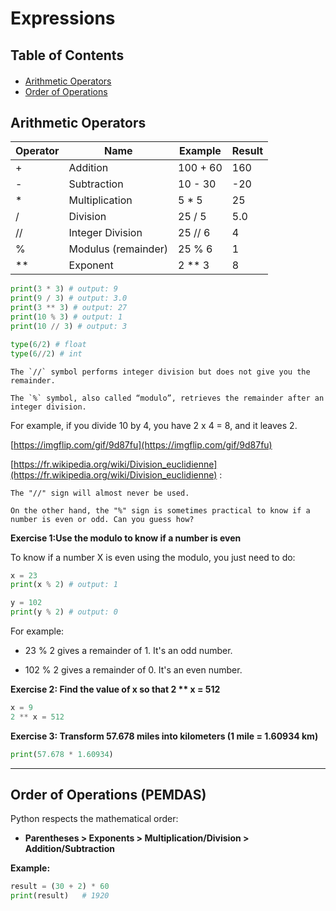 <h1>Expressions</h1>

<h2>Table of Contents</h2>
<div class="alert alert-block alert-info" style="margin-top: 20px">
  <ul>
    <li><a href="#arithmetic-operators">Arithmetic Operators</a></li>
    <li><a href="#order-of-operations">Order of Operations</a></li>
  </ul>
</div>


<h2 id="arithmetic-operators">Arithmetic Operators</h2>

| **Operator** | **Name**            | **Example** | **Result** |
| ------------ | ------------------- | ----------- | ---------- |
| +            | Addition            | 100 + 60    | 160        |
| -            | Subtraction         | 10 - 30     | -20        |
| *            | Multiplication      | 5 * 5       | 25         |
| /            | Division            | 25 / 5      | 5.0        |
| //           | Integer Division    | 25 // 6     | 4          |
| %            | Modulus (remainder) | 25 % 6      | 1          |
| **           | Exponent            | 2 ** 3      | 8          |

```python
print(3 * 3) # output: 9
print(9 / 3) # output: 3.0
print(3 ** 3) # output: 27
print(10 % 3) # output: 1
print(10 // 3) # output: 3

type(6/2) # float
type(6//2) # int
```

```
The `//` symbol performs integer division but does not give you the remainder. 

The `%` symbol, also called “modulo”, retrieves the remainder after an integer division. 
```
  

For example, if you divide 10 by 4, you have 2 x 4 = 8, and it leaves 2.

[https://imgflip.com/gif/9d87fu](https://imgflip.com/gif/9d87fu)

[https://fr.wikipedia.org/wiki/Division_euclidienne](https://fr.wikipedia.org/wiki/Division_euclidienne) :

```ad-note
The "//" sign will almost never be used.

On the other hand, the "%" sign is sometimes practical to know if a number is even or odd. Can you guess how?
```

**Exercise 1:Use the modulo to know if a number is even**

To know if a number X is even using the modulo, you just need to do:

```python
x = 23
print(x % 2) # output: 1

y = 102
print(y % 2) # output: 0
```

For example:

- 23 % 2 gives a remainder of 1. It's an odd number. 

- 102 % 2 gives a remainder of 0. It's an even number.

**Exercise 2: Find the value of x so that 2 ** x = 512**

```python
x = 9
2 ** x = 512
```

**Exercise 3: Transform 57.678 miles into kilometers (1 mile = 1.60934 km)**

```python
print(57.678 * 1.60934) 
```


---
<h2 id="order-of-operations">Order of Operations (PEMDAS)</h2>

Python respects the mathematical order:

- **Parentheses > Exponents > Multiplication/Division > Addition/Subtraction**
    

**Example:**

```python
result = (30 + 2) * 60
print(result)   # 1920
```

